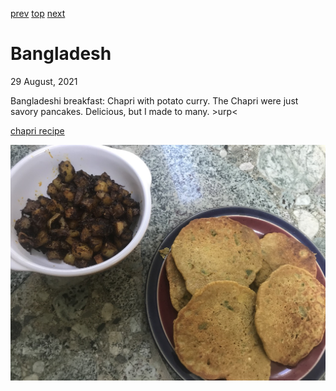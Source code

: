 [prev](bahrain.md)
[top](../index.md)
[next](barbados.md)
# Bangladesh
29 August, 2021


Bangladeshi breakfast: Chapri with potato curry. The Chapri were just savory pancakes. Delicious, but I made to many. >urp<

[chapri recipe](https://withaspin.com/2013/03/21/chapri-bangladeshi-savory-pancake)

![bangladeshi breakfast](images/bangladesh.jpeg)